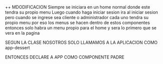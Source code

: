 

++ MDODIFICACION
Siempre se iniciara en un home normal donde este tendra su propio menu
Luego cuando haga iniciar sesion ira al iniciar sesion
pero cuando se ingrese sea cliente o administrador cada uno tendra su propio menu
por eso los menus se hacen dentro de estos componentes
entonces solo habra un menu propio para el home y sera lo primero que se vera en la pagina 

SEGUN LA CLASE NOSOTROS SOLO LLAMAMOS A LA APLICACION COMO app-dessert

ENTONCES DECLARE A APP COMO COMPONENTE PADRE 